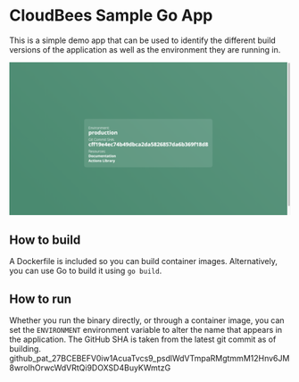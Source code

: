 # CloudBees Sample Go App

This is a simple demo app that can be used to identify the different build versions of the application as well as the environment they are running in.

![screenshot](./img/screenshot.png)

## How to build

A Dockerfile is included so you can build container images. Alternatively, you can use Go to build it using `go build`.

## How to run

Whether you run the binary directly, or through a container image, you can set the `ENVIRONMENT` environment variable to alter the name that appears in the application. The GitHub SHA is taken from the latest git commit as of building. 
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
